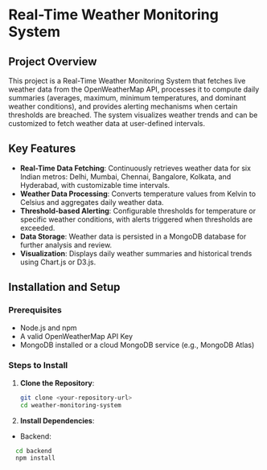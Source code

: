 # Real-Time Weather Monitoring System

## Project Overview
This project is a Real-Time Weather Monitoring System that fetches live weather data from the OpenWeatherMap API, processes it to compute daily summaries (averages, maximum, minimum temperatures, and dominant weather conditions), and provides alerting mechanisms when certain thresholds are breached. The system visualizes weather trends and can be customized to fetch weather data at user-defined intervals.

## Key Features
- **Real-Time Data Fetching**: Continuously retrieves weather data for six Indian metros: Delhi, Mumbai, Chennai, Bangalore, Kolkata, and Hyderabad, with customizable time intervals.
- **Weather Data Processing**: Converts temperature values from Kelvin to Celsius and aggregates daily weather data.
- **Threshold-based Alerting**: Configurable thresholds for temperature or specific weather conditions, with alerts triggered when thresholds are exceeded.
- **Data Storage**: Weather data is persisted in a MongoDB database for further analysis and review.
- **Visualization**: Displays daily weather summaries and historical trends using Chart.js or D3.js.

## Installation and Setup

### Prerequisites
- Node.js and npm
- A valid OpenWeatherMap API Key
- MongoDB installed or a cloud MongoDB service (e.g., MongoDB Atlas)

### Steps to Install
1. **Clone the Repository**:
   ```bash
   git clone <your-repository-url>
   cd weather-monitoring-system
   
2. **Install Dependencies**:
- Backend:
 ```bash
   cd backend
   npm install
